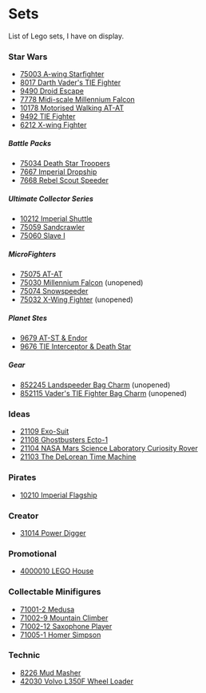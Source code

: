 # Sets
List of Lego sets, I have on display.

### Star Wars
* [75003 A-wing Starfighter](http://brickset.com/sets/75003-1)
* [8017 Darth Vader's TIE Fighter](http://brickset.com/sets/8017-1)
* [9490 Droid Escape](http://brickset.com/sets/9490-1)
* [7778 Midi-scale Millennium Falcon](http://brickset.com/sets/7778-1)
* [10178 Motorised Walking AT-AT](http://brickset.com/sets/10178-1)
* [9492 TIE Fighter](http://brickset.com/sets/9492-1)
* [6212 X-wing Fighter](http://brickset.com/sets/6212-1)

##### Battle Packs
* [75034 Death Star Troopers](http://brickset.com/sets/75034-1)
* [7667 Imperial Dropship](http://brickset.com/sets/7667-1)
* [7668 Rebel Scout Speeder](http://brickset.com/sets/7668-1)

##### Ultimate Collector Series
* [10212 Imperial Shuttle](http://brickset.com/sets/10212-1)
* [75059 Sandcrawler](http://brickset.com/sets/75059-1)
* [75060 Slave I](http://brickset.com/sets/75060-1)

##### MicroFighters
* [75075 AT-AT](http://brickset.com/sets/75075-1)
* [75030 Millennium Falcon](http://brickset.com/sets/75030-1) (unopened)
* [75074 Snowspeeder](http://brickset.com/sets/75074-1)
* [75032 X-Wing Fighter](http://brickset.com/sets/75032-1) (unopened)

##### Planet Stes
* [9679 AT-ST & Endor](http://brickset.com/sets/9679-1)
* [9676 TIE Interceptor & Death Star](http://brickset.com/sets/9676-1)

##### Gear
* [852245 Landspeeder Bag Charm](http://brickset.com/sets/852245-1) (unopened)
* [852115 Vader's TIE Fighter Bag Charm](http://brickset.com/sets/852115-1) (unopened)

### Ideas
* [21109 Exo-Suit](http://brickset.com/sets/21109-1)
* [21108 Ghostbusters Ecto-1](http://brickset.com/sets/21108-1)
* [21104 NASA Mars Science Laboratory Curiosity Rover](http://brickset.com/sets/21104-1)
* [21103 The DeLorean Time Machine](http://brickset.com/sets/21103-1)

### Pirates
* [10210 Imperial Flagship](http://brickset.com/sets/10210-1)

### Creator
* [31014 Power Digger](http://brickset.com/sets/31014-1)

### Promotional
* [4000010 LEGO House](http://brickset.com/sets/4000010-1)

### Collectable Minifigures
* [71001-2 Medusa](http://brickset.com/sets/71001-2)
* [71002-9 Mountain Climber](http://brickset.com/sets/71002-9)
* [71002-12 Saxophone Player](http://brickset.com/sets/71002-12)
* [71005-1 Homer Simpson](http://brickset.com/sets/71005-1)

### Technic
* [8226 Mud Masher](http://brickset.com/sets/8226-1)
* [42030 Volvo L350F Wheel Loader](http://brickset.com/sets/42030-1)
